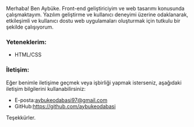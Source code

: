 Merhaba! Ben Aybüke. Front-end geliştiriciyim ve web tasarımı konusunda çalışmaktayım. Yazılım geliştirme ve kullanıcı deneyimi üzerine odaklanarak, etkileşimli ve kullanıcı dostu web uygulamaları oluşturmak için tutkulu bir şekilde çalışıyorum.

### Yeteneklerim:

- HTML/CSS


### İletişim:

Eğer benimle iletişime geçmek veya işbirliği yapmak isterseniz, aşağıdaki iletişim bilgilerini kullanabilirsiniz:

- E-posta:aybukeodabasi97@gmail.com
- GitHub:https://github.com/aybukeodabasi

Teşekkürler.

